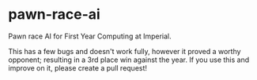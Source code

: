 # pawn-race-ai
Pawn race AI for First Year Computing at Imperial.

This has a few bugs and doesn't work fully, however it proved a worthy opponent; resulting in a 3rd place win against the year. If you use this and improve on it, please create a pull request!
